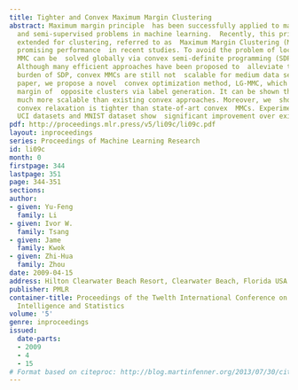 ```yaml
---
title: Tighter and Convex Maximum Margin Clustering
abstract: Maximum margin principle  has been successfully applied to many  supervised
  and semi-supervised problems in machine learning.  Recently, this principle was
  extended for clustering, referred to as  Maximum Margin Clustering (MMC) and achieved
  promising performance  in recent studies. To avoid the problem of local minima,
  MMC can be  solved globally via convex semi-definite programming (SDP)  relaxation.
  Although many efficient approaches have been proposed to  alleviate the computational
  burden of SDP, convex MMCs are still not  scalable for medium data sets. In this
  paper, we propose a novel  convex optimization method, LG-MMC, which maximizes the
  margin of  opposite clusters via label generation. It can be shown that LG-MMC  is
  much more scalable than existing convex approaches. Moreover, we  show that our
  convex relaxation is tighter than state-of-art convex  MMCs. Experiments on eighteen
  UCI datasets and MNIST dataset show  significant improvement over existing MMC algorithms.
pdf: http://proceedings.mlr.press/v5/li09c/li09c.pdf
layout: inproceedings
series: Proceedings of Machine Learning Research
id: li09c
month: 0
firstpage: 344
lastpage: 351
page: 344-351
sections: 
author:
- given: Yu-Feng
  family: Li
- given: Ivor W.
  family: Tsang
- given: Jame
  family: Kwok
- given: Zhi-Hua
  family: Zhou
date: 2009-04-15
address: Hilton Clearwater Beach Resort, Clearwater Beach, Florida USA
publisher: PMLR
container-title: Proceedings of the Twelth International Conference on Artificial
  Intelligence and Statistics
volume: '5'
genre: inproceedings
issued:
  date-parts:
  - 2009
  - 4
  - 15
# Format based on citeproc: http://blog.martinfenner.org/2013/07/30/citeproc-yaml-for-bibliographies/
---
```

